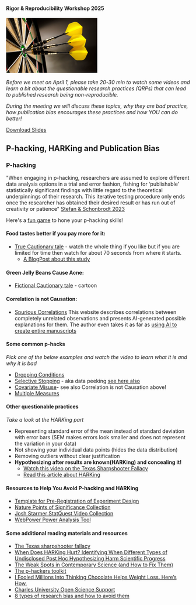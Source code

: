#### Rigor & Reproducibility Workshop 2025
 
<img src="Assets/img/darts.png" width="250" height="150">

_Before we meet on April 1, please take 20-30 min to watch some videos and learn a bit  about the questionable research practices (QRPs) that can lead to published research being non-reproducible._  

_During the meeting we will discuss these topics, why they are bad practice, how publication bias encourages these practices and how YOU can do better!_

[Download Slides](Assets/Questionable%20Research%20Practices%20and%20Publication%20Bias.pptx)
## P-hacking, HARKing and Publication Bias

### P-hacking
"When engaging in p-hacking, researchers are assumed to explore different data analysis options in a trial and error fashion, fishing for ‘publishable’ statistically significant findings with little regard to the theoretical underpinnings of their research. This iterative testing procedure only ends once the researcher has obtained their desired result or has run out of creativity or patience" [Stefan & Schonbrodt 2023](https://royalsocietypublishing.org/doi/10.1098/rsos.220346)  

Here's a [fun game](https://shinyapps.org/apps/p-hacker/) to hone your p-hacking skills!

#### Food tastes better if you pay more for it:
* [True Cautionary tale](https://youtu.be/Gx0fAjNHb1M?si=PfmYEN1ege_FOjBg&t=331) - watch the whole thing if you like but if you are limited for time then watch for about 70 seconds from where it starts.  
    * [A BlogPost about this study](https://www.science.org/content/blog-post/gotta-be-conclusion-here-somewhere)

#### Green Jelly Beans Cause Acne:
* [Fictional Cautionary tale](https://xkcd.com/882/) - cartoon

#### Correlation is not Causation:
* [Spurious Correlations](https://www.tylervigen.com/spurious-correlations)  This website describes correlations between completely unrelated observations and presents AI-generated possible explanations for them. The author even takes it as far as [using AI to create entire manuscripts](https://tylervigen.com/spurious-scholar)

#### Some common p-hacks
_Pick one of the below examples and watch the video to learn what it is and why it is bad_
* [Dropping Conditions](https://youtu.be/u_jxEpQsOfI?si=PYgA7QzKI0WNnFpm&t=61)
* [Selective Stopping](https://youtu.be/qO57DH8gG9Q?si=tUKcr0Wb5Uue35T9&t=43) - aka data peeking [see here also](https://youtu.be/HDCOUXE3HMM?si=dZUvf3UUqbDRFlqk&t=532)  
* [Covariate Misuse](https://youtu.be/kGM2jT60SiE?si=powcGFryLCxv3L4W&t=95)- see also Correlation is not Causation above!
* [Multiple Measures](https://youtu.be/jiXmVjJTSmM?si=g9etZtGnMg5HbZSv&t=70)  

#### Other questionable practices
_Take a look at the HARKing part_
* Representing standard error of the mean instead of standard deviation with error bars (SEM makes errors look smaller and does not represent the variation in your data)
* Not showing your individual data points (hides the data distribution)
* Removing outliers without clear justification
* **Hypothesizing after results are known(HARKing) and concealing it!**   
    * [Watch this video on the Texas Sharpshooter Fallacy](https://youtu.be/_tcBsryYd6s?si=xvdBraZwPGwLecZX&t=18)   
    * [Read this article about HARKing](https://embassy.science/wiki/Theme:Cc742a7b-826d-4201-b33e-457f2ef79fb9) 

#### Resources to Help You Avoid P-hacking and HARKing
* [Template for Pre-Registration of Experiment Design](https://docs.google.com/document/d/1gkN0Jp6Gu7GIA4Ne4YCDZ61nCLQRgt32moRdUg9AnVg/edit?usp=sharing)
* [Nature Points of Significance Collection](https://www.nature.com/collections/qghhqm/pointsofsignificance)  
* [Josh Starmer StatQuest Video Collection](https://www.youtube.com/@statquest)  
* [WebPower Power Analysis Tool](https://rdrr.io/cran/WebPower/)  

#### Some additional reading materials and resources
* [The Texas sharpshooter fallacy](Assets/PDF/Evers2017.pdf)  
* [When Does HARKing Hurt? Identifying When Different Types of
Undisclosed Post Hoc Hypothesizing Harm Scientific Progress](Assets/PDF/rubin-2017.pdf)
* [The Weak Spots in Contemporary Science (and How
to Fix Them)](Assets/PDF/Wicherts2017.pdf)
* [The p-hackers toolkit](https://sciencebasedmedicine.org/the-p-hackers-toolkit/)
* [I Fooled Millions Into Thinking Chocolate Helps Weight Loss. Here’s How.](https://gizmodo.com/i-fooled-millions-into-thinking-chocolate-helps-weight-1707251800)
* [Charles University Open Science Support](https://openscience.cuni.cz/OSCIEN-1.html)
* [8 types of research bias and how to avoid them](https://www.appinio.com/en/blog/market-research/research-bias#How%20to%20Avoid%20Research%20Bias?)
  
  


